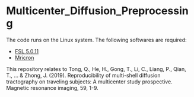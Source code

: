 # Multicenter_Diffusion_Preprocessing

The code runs on the Linux system. The following softwares are required:

* [FSL 5.0.11][FSL]
* [Mricron][Mricron]

This repository relates to Tong, Q., He, H., Gong, T., Li, C., Liang, P., Qian, T., ... & Zhong, J. (2019). Reproducibility of multi-shell diffusion tractography on traveling subjects: A multicenter study prospective. Magnetic resonance imaging, 59, 1-9.


<!-- References -->
[FSL]: https://fsl.fmrib.ox.ac.uk/fsl/fslwiki/FslInstallation
[Mricron]: https://people.cas.sc.edu/rorden/mricron/install.html

